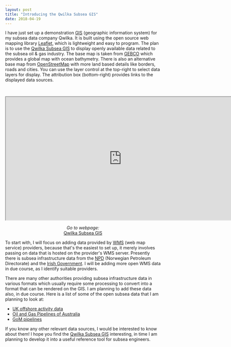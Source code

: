 ```yaml
---
layout: post
title: "Introducing the Qwilka Subsea GIS"
date: 2018-04-19
---
```


I have just set up a demonstration [GIS](https://en.wikipedia.org/wiki/Geographic_information_system) (geographic information system) for my subsea data company Qwilka. It is built using the open source web mapping library [Leaflet](http://leafletjs.com/), which is lightweight and easy to program. The plan is to use the [Qwilka Subsea GIS](https://qwilka.github.io/GIS/) to display openly available data related to the subsea oil & gas industry. The base map is taken from [GEBCO](https://www.gebco.net/) which provides a global map with ocean bathymetry. There is also an alternative base map from [OpenStreetMap](https://www.openstreetmap.org/) with more land based details like borders, roads and cities. You can use the layer control at the top-right to select data layers for display. The attribution box (bottom-right) provides links to the displayed data sources. 

&nbsp;

 <iframe src="https://qwilka.github.io/GIS/" height="400" width="750" align="middle" frameborder="1"></iframe> 

 <p align="center">
  <i>Go to webpage:</i><br>
  <a href="https://qwilka.github.io/GIS/">Qwilka Subsea GIS</a>
  <br>
</p>


To start with, I will focus on adding data provided by [WMS](https://en.wikipedia.org/wiki/Web_Map_Service) (web map service) providers, because that's the easiest to set up, it merely involves passing on data that is hosted on the provider's WMS server. Presently there is subsea infrastructure data from the [NPD](http://www.npd.no/en/About-us/Available-data/) (Norwegian Petroleum Directorate) and the [Irish Government](https://data.gov.ie/dataset/offshore-gas-pipeline). I will be adding more open WMS data in due course, as I identify suitable providers. 

There are many other authorities providing subsea infrastructure data in various formats which usually require some processing to convert into a format that can be rendered on the GIS. I am planning to add these data also, in due course.  Here is a list of some of the open subsea data that I am planning to look at:

* [UK offshore activity data](https://www.thecrownestate.co.uk/energy-minerals-and-infrastructure/downloads/maps-and-gis-data/)
* [Oil and Gas Pipelines of Australia](https://data.gov.au/dataset/oil-and-gas-pipelines-of-australia)
* [GoM pipelines](http://www.landscope.org/louisiana/map_layers/energy/offshore_pipelines/24942/)

If you know any other relevant data sources, I would be interested to know about them! I hope you find the [Qwilka Subsea GIS](https://qwilka.github.io/GIS/) interesting, in time I am planning to develop it into a useful reference tool for subsea engineers.   